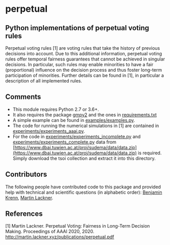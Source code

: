 # perpetual


## Python implementations of perpetual voting rules

Perpetual voting rules [1] are voting rules that take the history of previous
decisions into account. Due to this additional information, perpetual voting
rules offer temporal fairness guarantees that cannot be achieved in singular decisions.
In particular, such rules may enable minorities to have a fair (proportional)
influence on the decision process and thus foster long-term participation of minorities.
Further details can be found in [1], in particular a description of all
implemented rules.

## Comments

* This module requires Python 2.7 or 3.6+.
* It also requires the package [gmpy2](https://gmpy2.readthedocs.io/) and the ones in [requirements.txt](requirements.txt)
* A simple example can be found in [examples/examples.py](examples/examples.py).
* The code for running the numerical simulations in [1] are contained in [experiments/experiments_aaai.py](experiments/experiments_aaai.py).
* For the code in [experiments/experiments_incomplete.py](experiments/experiments_incomplete.py) and [experiments/experiments_complete.py](experiments/experiments_complete.py) data from [https://www.dbai.tuwien.ac.at/proj/sudema/data/data.zip](https://www.dbai.tuwien.ac.at/proj/sudema/data/data.zip) is required. Simply download the tsoi collection and extract it into this directory. 

## Contributors

The following people have contributed code to this package and provided help with technical and scientific questions (in alphabetic order): [Benjamin Krenn](https://github.com/benjaminkrenn), [Martin Lackner](http://martin.lackner.xyz/).

## References

[1] Martin Lackner. Perpetual Voting: Fairness in Long-Term Decision Making. Proceedings of AAAI 2020, 2020. http://martin.lackner.xyz/publications/perpetual.pdf
